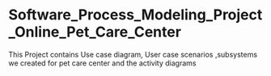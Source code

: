 # Software_Process_Modeling_Project_Online_Pet_Care_Center
This Project contains Use case diagram, User case scenarios ,subsystems we created for pet care center and the activity diagrams  
